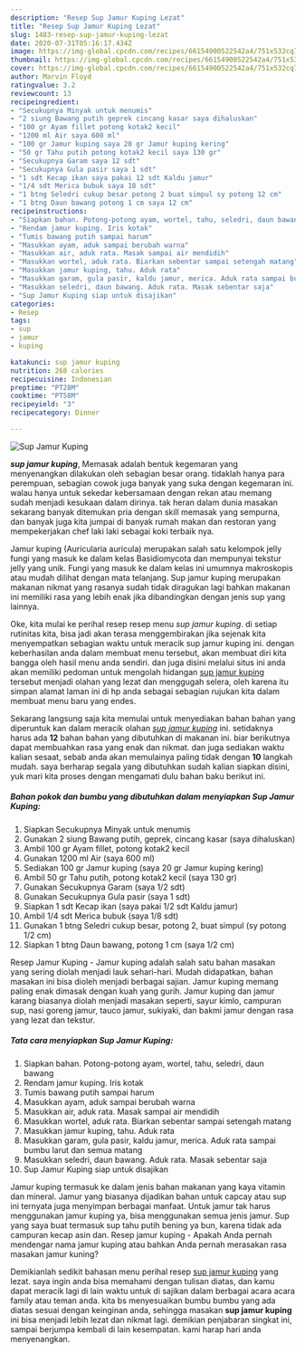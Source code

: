 ```yaml
---
description: "Resep Sup Jamur Kuping Lezat"
title: "Resep Sup Jamur Kuping Lezat"
slug: 1483-resep-sup-jamur-kuping-lezat
date: 2020-07-31T05:16:17.434Z
image: https://img-global.cpcdn.com/recipes/66154900522542a4/751x532cq70/sup-jamur-kuping-foto-resep-utama.jpg
thumbnail: https://img-global.cpcdn.com/recipes/66154900522542a4/751x532cq70/sup-jamur-kuping-foto-resep-utama.jpg
cover: https://img-global.cpcdn.com/recipes/66154900522542a4/751x532cq70/sup-jamur-kuping-foto-resep-utama.jpg
author: Marvin Floyd
ratingvalue: 3.2
reviewcount: 13
recipeingredient:
- "Secukupnya Minyak untuk menumis"
- "2 siung Bawang putih geprek cincang kasar saya dihaluskan"
- "100 gr Ayam fillet potong kotak2 kecil"
- "1200 ml Air saya 600 ml"
- "100 gr Jamur kuping saya 20 gr Jamur kuping kering"
- "50 gr Tahu putih potong kotak2 kecil saya 130 gr"
- "Secukupnya Garam saya 12 sdt"
- "Secukupnya Gula pasir saya 1 sdt"
- "1 sdt Kecap ikan saya pakai 12 sdt Kaldu jamur"
- "1/4 sdt Merica bubuk saya 18 sdt"
- "1 btng Seledri cukup besar potong 2 buat simpul sy potong 12 cm"
- "1 btng Daun bawang potong 1 cm saya 12 cm"
recipeinstructions:
- "Siapkan bahan. Potong-potong ayam, wortel, tahu, seledri, daun bawang"
- "Rendam jamur kuping. Iris kotak"
- "Tumis bawang putih sampai harum"
- "Masukkan ayam, aduk sampai berubah warna"
- "Masukkan air, aduk rata. Masak sampai air mendidih"
- "Masukkan wortel, aduk rata. Biarkan sebentar sampai setengah matang"
- "Masukkan jamur kuping, tahu. Aduk rata"
- "Masukkan garam, gula pasir, kaldu jamur, merica. Aduk rata sampai bumbu larut dan semua matang"
- "Masukkan seledri, daun bawang. Aduk rata. Masak sebentar saja"
- "Sup Jamur Kuping siap untuk disajikan"
categories:
- Resep
tags:
- sup
- jamur
- kuping

katakunci: sup jamur kuping 
nutrition: 268 calories
recipecuisine: Indonesian
preptime: "PT28M"
cooktime: "PT58M"
recipeyield: "3"
recipecategory: Dinner

---
```



![Sup Jamur Kuping](https://img-global.cpcdn.com/recipes/66154900522542a4/751x532cq70/sup-jamur-kuping-foto-resep-utama.jpg)

<b><i>sup jamur kuping</i></b>, Memasak adalah bentuk kegemaran yang menyenangkan dilakukan oleh sebagian besar orang. tidaklah hanya para perempuan, sebagian cowok juga banyak yang suka dengan kegemaran ini. walau hanya untuk sekedar kebersamaan dengan rekan atau memang sudah menjadi kesukaan dalam dirinya. tak heran dalam dunia masakan sekarang banyak ditemukan pria dengan skill memasak yang sempurna, dan banyak juga kita jumpai di banyak rumah makan dan restoran yang mempekerjakan chef laki laki sebagai koki terbaik nya.

Jamur kuping (Auricularia auricula) merupakan salah satu kelompok jelly fungi yang masuk ke dalam kelas Basidiomycota dan mempunyai tekstur jelly yang unik. Fungi yang masuk ke dalam kelas ini umumnya makroskopis atau mudah dilihat dengan mata telanjang. Sup jamur kuping merupakan makanan nikmat yang rasanya sudah tidak diragukan lagi bahkan makanan ini memiliki rasa yang lebih enak jika dibandingkan dengan jenis sup yang lainnya.

Oke, kita mulai ke perihal resep resep menu <i>sup jamur kuping</i>. di setiap rutinitas kita, bisa jadi akan terasa menggembirakan jika sejenak kita menyempatkan sebagian waktu untuk meracik sup jamur kuping ini. dengan keberhasilan anda dalam membuat menu tersebut, akan membuat diri kita bangga oleh hasil menu anda sendiri. dan juga disini melalui situs ini anda akan memiliki pedoman untuk mengolah hidangan <u>sup jamur kuping</u> tersebut menjadi olahan yang lezat dan menggugah selera, oleh karena itu simpan alamat laman ini di hp anda sebagai sebagian rujukan kita dalam membuat menu baru yang endes.


Sekarang langsung saja kita memulai untuk menyediakan bahan bahan yang diperuntuk kan dalam meracik olahan <u><i>sup jamur kuping</i></u> ini. setidaknya harus ada <b>12</b> bahan bahan yang dibutuhkan di makanan ini. biar berikutnya dapat membuahkan rasa yang enak dan nikmat. dan juga sediakan waktu kalian sesaat, sebab anda akan memulainya paling tidak dengan <b>10</b> langkah mudah. saya berharap segala yang dibutuhkan sudah kalian siapkan disini, yuk mari kita proses dengan mengamati dulu bahan baku berikut ini.

<!--inarticleads1-->

##### Bahan pokok dan bumbu yang dibutuhkan dalam menyiapkan Sup Jamur Kuping:

1. Siapkan Secukupnya Minyak untuk menumis
1. Gunakan 2 siung Bawang putih, geprek, cincang kasar (saya dihaluskan)
1. Ambil 100 gr Ayam fillet, potong kotak2 kecil
1. Gunakan 1200 ml Air (saya 600 ml)
1. Sediakan 100 gr Jamur kuping (saya 20 gr Jamur kuping kering)
1. Ambil 50 gr Tahu putih, potong kotak2 kecil (saya 130 gr)
1. Gunakan Secukupnya Garam (saya 1/2 sdt)
1. Gunakan Secukupnya Gula pasir (saya 1 sdt)
1. Siapkan 1 sdt Kecap ikan (saya pakai 1/2 sdt Kaldu jamur)
1. Ambil 1/4 sdt Merica bubuk (saya 1/8 sdt)
1. Gunakan 1 btng Seledri cukup besar, potong 2, buat simpul (sy potong 1/2 cm)
1. Siapkan 1 btng Daun bawang, potong 1 cm (saya 1/2 cm)


Resep Jamur Kuping - Jamur kuping adalah salah satu bahan masakan yang sering diolah menjadi lauk sehari-hari. Mudah didapatkan, bahan masakan ini bisa dioleh menjadi berbagai sajian. Jamur kuping memang paling enak dimasak dengan kuah yang gurih. Jamur kuping dan jamur karang biasanya diolah menjadi masakan seperti, sayur kimlo, campuran sup, nasi goreng jamur, tauco jamur, sukiyaki, dan bakmi jamur dengan rasa yang lezat dan tekstur. 

<!--inarticleads2-->

##### Tata cara menyiapkan Sup Jamur Kuping:

1. Siapkan bahan. Potong-potong ayam, wortel, tahu, seledri, daun bawang
1. Rendam jamur kuping. Iris kotak
1. Tumis bawang putih sampai harum
1. Masukkan ayam, aduk sampai berubah warna
1. Masukkan air, aduk rata. Masak sampai air mendidih
1. Masukkan wortel, aduk rata. Biarkan sebentar sampai setengah matang
1. Masukkan jamur kuping, tahu. Aduk rata
1. Masukkan garam, gula pasir, kaldu jamur, merica. Aduk rata sampai bumbu larut dan semua matang
1. Masukkan seledri, daun bawang. Aduk rata. Masak sebentar saja
1. Sup Jamur Kuping siap untuk disajikan


Jamur kuping termasuk ke dalam jenis bahan makanan yang kaya vitamin dan mineral. Jamur yang biasanya dijadikan bahan untuk capcay atau sup ini ternyata juga menyimpan berbagai manfaat. Untuk jamur tak harus menggunakan jamur kuping ya, bisa menggunakan semua jenis jamur. Sup yang saya buat termasuk sup tahu putih bening ya bun, karena tidak ada campuran kecap asin dan. Resep jamur kuping - Apakah Anda pernah mendengar nama jamur kuping atau bahkan Anda pernah merasakan rasa masakan jamur kuning? 

Demikianlah sedikit bahasan menu perihal resep <u>sup jamur kuping</u> yang lezat. saya ingin anda bisa memahami dengan tulisan diatas, dan kamu dapat meracik lagi di lain waktu untuk di sajikan dalam berbagai acara acara family atau teman anda. kita bs menyesuaikan bumbu bumbu yang ada diatas sesuai dengan keinginan anda, sehingga masakan <b>sup jamur kuping</b> ini bisa menjadi lebih lezat dan nikmat lagi. demikian penjabaran singkat ini, sampai berjumpa kembali di lain kesempatan. kami harap hari anda menyenangkan.
